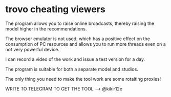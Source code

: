 # trovo cheating viewers

The program allows you to raise online broadcasts, thereby raising the model higher in the recommendations.

The browser emulator is not used, which has a positive effect on the consumption of PC resources and allows you to run more threads even on a not very powerful device.

I can record a video of the work and issue a test version for a day.

The program is suitable for both a separate model and studios.



The only thing you need to make the tool work are some rotaiting proxies!

WRITE TO TELEGRAM TO GET THE TOOL --> @kikir12e
